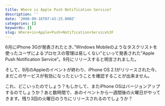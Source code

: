 ```yaml
---
title: Where is Apple Push Notification Service?
description: ''
date: '2008-09-16T07:43:25.000Z'
categories: []
keywords: []
slug: Where+is+Apple+Push+Notification+Service%3F
---
```

6月にiPhone 3Gが発表されたとき、”Windows Mobileのようなタスクリストを使ったユーザによるプロセスの管理は易しくない”といって発表された”Apple Push Notification Service”。9月にリリースすると明言されました。

そして、9月のAppleのイベントが終わり、iPhone OS 2.1がリリースされた今、まだこのサービスが有効になったということを確認することが出来ません。

これ、どこいったのでしょう？もしかして、またiPhone OSはバージョンアップするのでしょうか？あと数時間で、あのイベントから一週間後の火曜日がやってきます。残り3回の火曜日のうちにリリースされるのでしょうか？